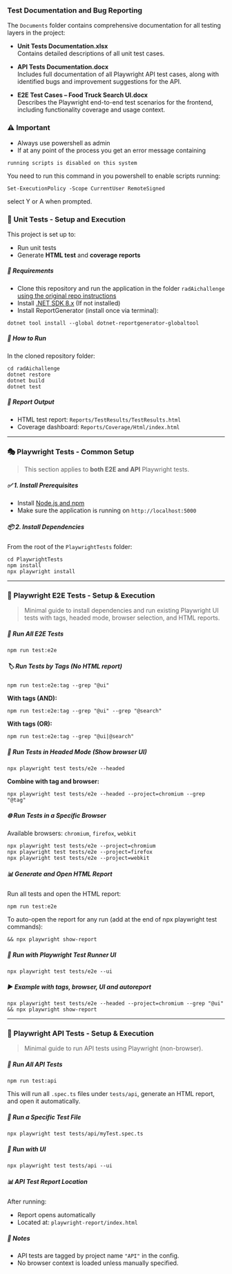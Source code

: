 ### Test Documentation and Bug Reporting

The `Documents` folder contains comprehensive documentation for all testing layers in the project:

- **Unit Tests Documentation.xlsx**  
  Contains detailed descriptions of all unit test cases.

- **API Tests Documentation.docx**  
  Includes full documentation of all Playwright API test cases, along with identified bugs and improvement suggestions for the API.

- **E2E Test Cases – Food Truck Search UI.docx**  
  Describes the Playwright end-to-end test scenarios for the frontend, including functionality coverage and usage context.


### ⚠️ Important
- Always use powershell as admin
- If at any point of the process you get an error message containing
```
running scripts is disabled on this system
```
You need to run this command in you powershell to enable scripts running:
```
Set-ExecutionPolicy -Scope CurrentUser RemoteSigned
```
select Y or A when prompted.
### 🧪 Unit Tests - Setup and Execution

This project is set up to:

- Run unit tests
- Generate **HTML test** and **coverage reports**

##### 🔧 Requirements
- Clone this repository and run the application in the folder `radAichallenge` [using the original repo instructions](https://github.com/radaisystems/food-trucks-challenge)
- Install [.NET SDK 8.x](https://dotnet.microsoft.com/en-us/download/dotnet/8.0) (If not installed)
- Install ReportGenerator (install once via terminal):

```
dotnet tool install --global dotnet-reportgenerator-globaltool
```

##### 🚀 How to Run
In the cloned repository folder:

```
cd radAichallenge
dotnet restore
dotnet build
dotnet test
```

##### 📂 Report Output

- HTML test report: `Reports/TestResults/TestResults.html`
- Coverage dashboard: `Reports/Coverage/Html/index.html`

---

### 🎭 Playwright Tests - Common Setup

> This section applies to **both E2E and API** Playwright tests.

##### ✅ 1. Install Prerequisites

- Install [Node.js and npm](https://nodejs.org)
- Make sure the application is running on `http://localhost:5000`

##### 📦 2. Install Dependencies

From the root of the `PlaywrightTests` folder:

```
cd PlaywrightTests
npm install
npx playwright install
```

---

### 🧪 Playwright E2E Tests -  Setup & Execution

> Minimal guide to install dependencies and run existing Playwright UI tests with tags, headed mode, browser selection, and HTML reports.

##### 🏃 Run All E2E Tests

```
npm run test:e2e
```

##### 🏷️ Run Tests by Tags (No HTML report)

```
npm run test:e2e:tag --grep "@ui"
```

**With tags (AND):**
```
npm run test:e2e:tag --grep "@ui" --grep "@search"
```

**With tags (OR):**
```
npm run test:e2e:tag --grep "@ui|@search"
```

##### 🧭 Run Tests in Headed Mode (Show browser UI)

```
npx playwright test tests/e2e --headed
```

**Combine with tag and browser:**
```
npx playwright test tests/e2e --headed --project=chromium --grep "@tag"
```

##### 🌐 Run Tests in a Specific Browser

Available browsers: `chromium`, `firefox`, `webkit`

```
npx playwright test tests/e2e --project=chromium
npx playwright test tests/e2e --project=firefox
npx playwright test tests/e2e --project=webkit
```

##### 📊 Generate and Open HTML Report

Run all tests and open the HTML report:

```
npm run test:e2e
```

To auto-open the report for any run (add at the end of npx playwright test commands):
```
&& npx playwright show-report
```

##### 🧪 Run with Playwright Test Runner UI

```
npx playwright test tests/e2e --ui
```

##### ▶️ Example with tags, browser, UI and autoreport

```
npx playwright test tests/e2e --headed --project=chromium --grep "@ui" && npx playwright show-report
```

---

### 🔌 Playwright API Tests - Setup & Execution

> Minimal guide to run API tests using Playwright (non-browser).

##### 🚀 Run All API Tests

```
npm run test:api
```

This will run all `.spec.ts` files under `tests/api`, generate an HTML report, and open it automatically.

##### 🧪 Run a Specific Test File

```
npx playwright test tests/api/myTest.spec.ts
```

##### 🧪 Run with UI

```
npx playwright test tests/api --ui
```

##### 📊 API Test Report Location

After running:

- Report opens automatically
- Located at: `playwright-report/index.html`

##### 🧠 Notes

- API tests are tagged by project name `"API"` in the config.
- No browser context is loaded unless manually specified.
